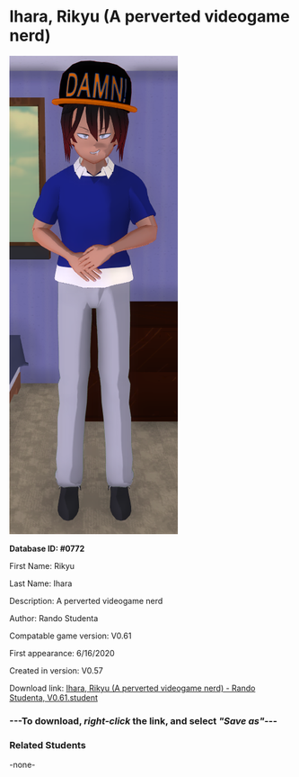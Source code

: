 # Ihara, Rikyu (A perverted videogame nerd)

<img src="../../Files/Images/Ihara, Rikyu (A perverted videogame nerd).png" title="Ihara, Rikyu (A perverted videogame nerd) - Rando Studenta, V0.61">

**Database ID: #0772**

First Name: Rikyu

Last Name: Ihara

Description: A perverted videogame nerd

Author: Rando Studenta

Compatable game version: V0.61

First appearance: 6/16/2020

Created in version: V0.57

Download link: <a href="https://raw.githubusercontent.com/Arbiter1223/Daigaku-Gurashi-Custom-Students/master/Files/Student%20Files/Ihara%2C%20Rikyu%20(A%20perverted%20videogame%20nerd)%20-%20Rando%20Studenta%2C%20V0.61.student">Ihara, Rikyu (A perverted videogame nerd) - Rando Studenta, V0.61.student</a>

### ---**To download, _right-click_ the link, and select _"Save as"_**---

### Related Students

-none-
